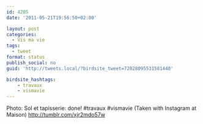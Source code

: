 ```yaml
---
id: 4205
date: '2011-05-21T19:56:50+02:00'

layout: post
categories:
  - Vis ma vie
tags:
  - tweet
format: status
publish_social: no
guid: 'http://tweets.local/?birdsite_tweet=72028095531581440'

birdsite_hashtags:
    - travaux
    - vismavie
---
```


Photo: Sol et tapisserie: done! #travaux #vismavie (Taken with Instagram at Maison) http://tumblr.com/xjr2mdo57w